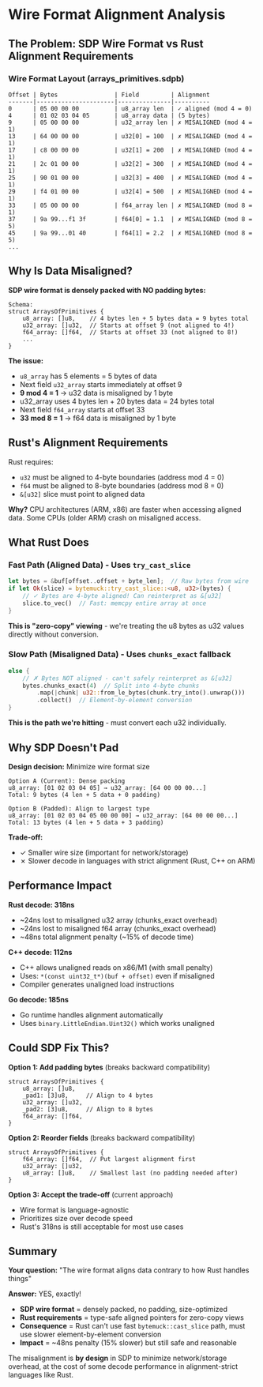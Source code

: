 # Wire Format Alignment Analysis

## The Problem: SDP Wire Format vs Rust Alignment Requirements

### Wire Format Layout (arrays_primitives.sdpb)

```
Offset | Bytes                | Field         | Alignment
-------|----------------------|---------------|----------
0      | 05 00 00 00          | u8_array len  | ✓ aligned (mod 4 = 0)
4      | 01 02 03 04 05       | u8_array data | (5 bytes)
9      | 05 00 00 00          | u32_array len | ✗ MISALIGNED (mod 4 = 1)
13     | 64 00 00 00          | u32[0] = 100  | ✗ MISALIGNED (mod 4 = 1)
17     | c8 00 00 00          | u32[1] = 200  | ✗ MISALIGNED (mod 4 = 1)
21     | 2c 01 00 00          | u32[2] = 300  | ✗ MISALIGNED (mod 4 = 1)
25     | 90 01 00 00          | u32[3] = 400  | ✗ MISALIGNED (mod 4 = 1)
29     | f4 01 00 00          | u32[4] = 500  | ✗ MISALIGNED (mod 4 = 1)
33     | 05 00 00 00          | f64_array len | ✗ MISALIGNED (mod 8 = 1)
37     | 9a 99...f1 3f        | f64[0] = 1.1  | ✗ MISALIGNED (mod 8 = 5)
45     | 9a 99...01 40        | f64[1] = 2.2  | ✗ MISALIGNED (mod 8 = 5)
...
```

## Why Is Data Misaligned?

**SDP wire format is densely packed with NO padding bytes:**

```
Schema:
struct ArraysOfPrimitives {
    u8_array: []u8,    // 4 bytes len + 5 bytes data = 9 bytes total
    u32_array: []u32,  // Starts at offset 9 (not aligned to 4!)
    f64_array: []f64,  // Starts at offset 33 (not aligned to 8!)
    ...
}
```

**The issue:**
- `u8_array` has 5 elements = 5 bytes of data
- Next field `u32_array` starts immediately at offset 9
- **9 mod 4 = 1** → u32 data is misaligned by 1 byte
- u32_array uses 4 bytes len + 20 bytes data = 24 bytes total
- Next field `f64_array` starts at offset 33
- **33 mod 8 = 1** → f64 data is misaligned by 1 byte

## Rust's Alignment Requirements

Rust requires:
- `u32` must be aligned to 4-byte boundaries (address mod 4 = 0)
- `f64` must be aligned to 8-byte boundaries (address mod 8 = 0)
- `&[u32]` slice must point to aligned data

**Why?** CPU architectures (ARM, x86) are faster when accessing aligned data. Some CPUs (older ARM) crash on misaligned access.

## What Rust Does

### Fast Path (Aligned Data) - Uses `try_cast_slice`

```rust
let bytes = &buf[offset..offset + byte_len];  // Raw bytes from wire
if let Ok(slice) = bytemuck::try_cast_slice::<u8, u32>(bytes) {
    // ✓ Bytes are 4-byte aligned! Can reinterpret as &[u32]
    slice.to_vec()  // Fast: memcpy entire array at once
}
```

**This is "zero-copy" viewing** - we're treating the u8 bytes as u32 values directly without conversion.

### Slow Path (Misaligned Data) - Uses `chunks_exact` fallback

```rust
else {
    // ✗ Bytes NOT aligned - can't safely reinterpret as &[u32]
    bytes.chunks_exact(4)  // Split into 4-byte chunks
        .map(|chunk| u32::from_le_bytes(chunk.try_into().unwrap()))
        .collect()  // Element-by-element conversion
}
```

**This is the path we're hitting** - must convert each u32 individually.

## Why SDP Doesn't Pad

**Design decision:** Minimize wire format size

```
Option A (Current): Dense packing
u8_array: [01 02 03 04 05] → u32_array: [64 00 00 00...]
Total: 9 bytes (4 len + 5 data + 0 padding)

Option B (Padded): Align to largest type
u8_array: [01 02 03 04 05 00 00 00] → u32_array: [64 00 00 00...]
Total: 13 bytes (4 len + 5 data + 3 padding)
```

**Trade-off:**
- ✓ Smaller wire size (important for network/storage)
- ✗ Slower decode in languages with strict alignment (Rust, C++ on ARM)

## Performance Impact

**Rust decode: 318ns**
- ~24ns lost to misaligned u32 array (chunks_exact overhead)
- ~24ns lost to misaligned f64 array (chunks_exact overhead)
- ~48ns total alignment penalty (~15% of decode time)

**C++ decode: 112ns**
- C++ allows unaligned reads on x86/M1 (with small penalty)
- Uses: `*(const uint32_t*)(buf + offset)` even if misaligned
- Compiler generates unaligned load instructions

**Go decode: 185ns**
- Go runtime handles alignment automatically
- Uses `binary.LittleEndian.Uint32()` which works unaligned

## Could SDP Fix This?

**Option 1: Add padding bytes** (breaks backward compatibility)
```
struct ArraysOfPrimitives {
    u8_array: []u8,
    _pad1: [3]u8,     // Align to 4 bytes
    u32_array: []u32,
    _pad2: [3]u8,     // Align to 8 bytes
    f64_array: []f64,
}
```

**Option 2: Reorder fields** (breaks backward compatibility)
```
struct ArraysOfPrimitives {
    f64_array: []f64,  // Put largest alignment first
    u32_array: []u32,
    u8_array: []u8,    // Smallest last (no padding needed after)
}
```

**Option 3: Accept the trade-off** (current approach)
- Wire format is language-agnostic
- Prioritizes size over decode speed
- Rust's 318ns is still acceptable for most use cases

## Summary

**Your question:** "The wire format aligns data contrary to how Rust handles things"

**Answer:** YES, exactly! 

- **SDP wire format** = densely packed, no padding, size-optimized
- **Rust requirements** = type-safe aligned pointers for zero-copy views
- **Consequence** = Rust can't use fast `bytemuck::cast_slice` path, must use slower element-by-element conversion
- **Impact** = ~48ns penalty (15% slower) but still safe and reasonable

The misalignment is **by design** in SDP to minimize network/storage overhead, at the cost of some decode performance in alignment-strict languages like Rust.

